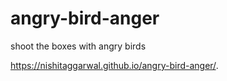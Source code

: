 # angry-bird-anger
shoot the boxes with angry birds

  https://nishitaggarwal.github.io/angry-bird-anger/.
